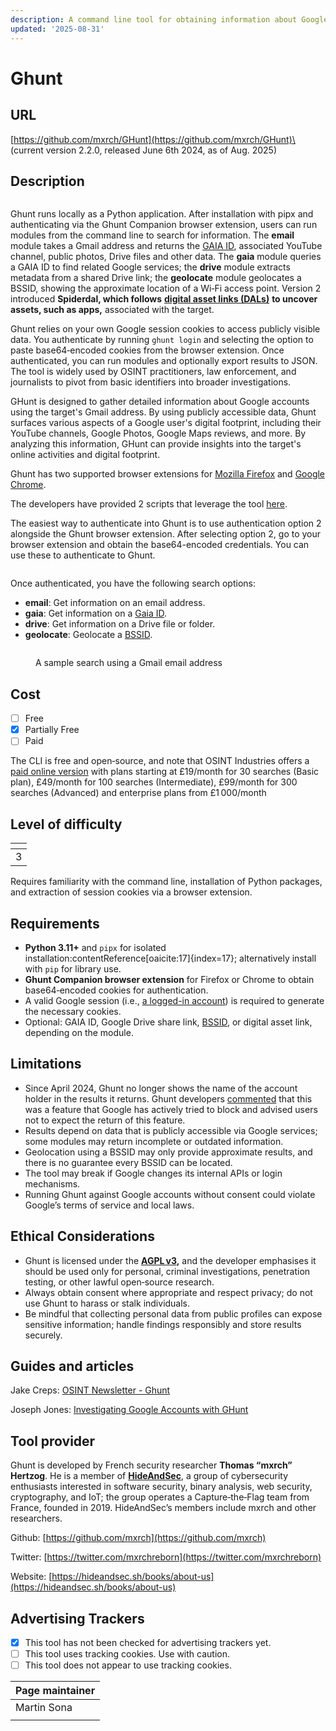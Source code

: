 ```yaml
---
description: A command line tool for obtaining information about Google accounts.
updated: '2025-08-31'
---
```


# Ghunt

## URL

[https://github.com/mxrch/GHunt](https://github.com/mxrch/GHunt)\
(current version 2.2.0, released June 6th 2024, as of Aug. 2025)

## Description

<figure><img src=".gitbook/assets/Screenshot 2024-07-29 at 10.49.53 PM.png" alt=""><figcaption></figcaption></figure>

Ghunt runs locally as a Python application. After installation with pipx and authenticating via the Ghunt Companion browser extension, users can run modules from the command line to search for information. The **email** module takes a Gmail address and returns the [GAIA ID](https://developers.google.com/issue-tracker/concepts/access-control), associated YouTube channel, public photos, Drive files and other data. The **gaia** module queries a GAIA ID to find related Google services; the **drive** module extracts metadata from a shared Drive link; the **geolocate** module geolocates a BSSID, showing the approximate location of a Wi‑Fi access point. Version 2 introduced **Spiderdal, which follows** [**digital asset links (DALs)**](https://developers.google.com/digital-asset-links) **to uncover assets, such as apps,** associated with the target.

Ghunt relies on your own Google session cookies to access publicly visible data. You authenticate by running `ghunt login` and selecting the option to paste base64‑encoded cookies from the browser extension. Once authenticated, you can run modules and optionally export results to JSON. The tool is widely used by OSINT practitioners, law enforcement, and journalists to pivot from basic identifiers into broader investigations.

GHunt is designed to gather detailed information about Google accounts using the target's Gmail address. By using publicly accessible data, Ghunt surfaces various aspects of a Google user's digital footprint, including their YouTube channels, Google Photos, Google Maps reviews, and more. By analyzing this information, GHunt can provide insights into the target's online activities and digital footprint.&#x20;

Ghunt has two supported browser extensions for [Mozilla Firefox](https://addons.mozilla.org/en-US/firefox/addon/ghunt-companion/) and [Google Chrome](https://chromewebstore.google.com/detail/ghunt-companion/dpdcofblfbmmnikcbmmiakkclocadjab).

The developers have provided 2 scripts that leverage the tool [here](https://github.com/mxrch/GHunt/tree/master/examples).

The easiest way to authenticate into Ghunt is to use authentication option 2 alongside the Ghunt browser extension. After selecting option 2, go to your browser extension and obtain the base64-encoded credentials. You can use these to authenticate to Ghunt.

<figure><img src=".gitbook/assets/Screenshot 2024-07-29 at 10.47.52 PM.png" alt=""><figcaption></figcaption></figure>

Once authenticated, you have the following search options:

* **email**: Get information on an email address.&#x20;
* **gaia**: Get information on a [Gaia ID](https://developers.google.com/issue-tracker/concepts/access-control).&#x20;
* **drive**: Get information on a Drive file or folder.&#x20;
* **geolocate**: Geolocate a [BSSID](https://www.gorelo.io/blog/what-is-bssid/).

<figure><img src=".gitbook/assets/Screenshot 2024-08-20 at 12.06.20 PM.png" alt=""><figcaption><p>A sample search using a Gmail email address</p></figcaption></figure>

## Cost

* [ ] Free
* [x] Partially Free
* [ ] Paid

The CLI is free and open‑source, and note that OSINT Industries offers a [paid online version](https://www.osint.industries/pricing) with plans starting at £19/month for 30 searches (Basic plan), £49/month for 100 searches (Intermediate), £99/month for 300 searches (Advanced) and enterprise plans from £1 000/month

## Level of difficulty

<table><thead><tr><th data-type="rating" data-max="5"></th></tr></thead><tbody><tr><td>3</td></tr></tbody></table>

Requires familiarity with the command line, installation of Python packages, and extraction of session cookies via a browser extension.

## Requirements

* **Python 3.11+** and `pipx` for isolated installation:contentReference\[oaicite:17]{index=17}; alternatively install with `pip` for library use.
* **Ghunt Companion browser extension** for Firefox or Chrome to obtain base64‑encoded cookies for authentication.
* A valid Google session (i.e., [a logged-in account](https://developers.google.com/identity/oauth2/web/guides/how-user-authz-works)) is required to generate the necessary cookies.
* Optional: GAIA ID, Google Drive share link, [BSSID](https://www.arubanetworks.com/techdocs/Glossary/Content/Glossary/B/BSSID.html), or digital asset link, depending on the module.

## Limitations

* Since April 2024, Ghunt no longer shows the name of the account holder in the results it returns. Ghunt developers [commented](https://github.com/mxrch/GHunt/issues/515#issuecomment-2040998530) that this was a feature that Google has actively tried to block and advised users not to expect the return of this feature.&#x20;
* Results depend on data that is publicly accessible via Google services; some modules may return incomplete or outdated information.
* Geolocation using a BSSID may only provide approximate results, and there is no guarantee every BSSID can be located.
* The tool may break if Google changes its internal APIs or login mechanisms.
* Running Ghunt against Google accounts without consent could violate Google’s terms of service and local laws.

## Ethical Considerations

* Ghunt is licensed under the [**AGPL v3**](https://opensource.org/license/agpl-v3)**,** and the developer emphasises it should be used only for personal, criminal investigations, penetration testing, or other lawful open‑source research.
* Always obtain consent where appropriate and respect privacy; do not use Ghunt to harass or stalk individuals.
* Be mindful that collecting personal data from public profiles can expose sensitive information; handle findings responsibly and store results securely.

## Guides and articles

Jake Creps: [OSINT Newsletter - Ghunt](https://osintnewsletter.com/p/ghunt)

Joseph Jones: [Investigating Google Accounts with GHunt](https://web.archive.org/web/20221116232718/https://os2int.com/toolbox/investigating-google-accounts-with-ghunt/)

## Tool provider

Ghunt is developed by French security researcher **Thomas “mxrch” Hertzog**. He is a member of [**HideAndSec**](https://hideandsec.sh/books/about-us/page/hideandsec), a group of cybersecurity enthusiasts interested in software security, binary analysis, web security, cryptography, and IoT; the group operates a Capture‑the‑Flag team from France, founded in 2019. HideAndSec’s members include mxrch and other researchers.

Github: [https://github.com/mxrch](https://github.com/mxrch)

Twitter: [https://twitter.com/mxrchreborn](https://twitter.com/mxrchreborn)

Website: [https://hideandsec.sh/books/about-us](https://hideandsec.sh/books/about-us)

## Advertising Trackers

* [x] This tool has not been checked for advertising trackers yet.
* [ ] This tool uses tracking cookies. Use with caution.
* [ ] This tool does not appear to use tracking cookies.

| Page maintainer |
| --------------- |
| Martin Sona     |
|                 |
